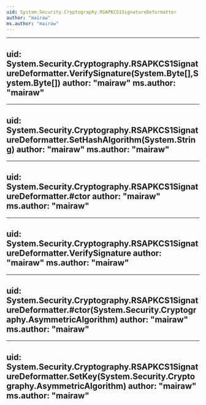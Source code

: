 ```yaml
---
uid: System.Security.Cryptography.RSAPKCS1SignatureDeformatter
author: "mairaw"
ms.author: "mairaw"
---
```


---
uid: System.Security.Cryptography.RSAPKCS1SignatureDeformatter.VerifySignature(System.Byte[],System.Byte[])
author: "mairaw"
ms.author: "mairaw"
---

---
uid: System.Security.Cryptography.RSAPKCS1SignatureDeformatter.SetHashAlgorithm(System.String)
author: "mairaw"
ms.author: "mairaw"
---

---
uid: System.Security.Cryptography.RSAPKCS1SignatureDeformatter.#ctor
author: "mairaw"
ms.author: "mairaw"
---

---
uid: System.Security.Cryptography.RSAPKCS1SignatureDeformatter.VerifySignature
author: "mairaw"
ms.author: "mairaw"
---

---
uid: System.Security.Cryptography.RSAPKCS1SignatureDeformatter.#ctor(System.Security.Cryptography.AsymmetricAlgorithm)
author: "mairaw"
ms.author: "mairaw"
---

---
uid: System.Security.Cryptography.RSAPKCS1SignatureDeformatter.SetKey(System.Security.Cryptography.AsymmetricAlgorithm)
author: "mairaw"
ms.author: "mairaw"
---
